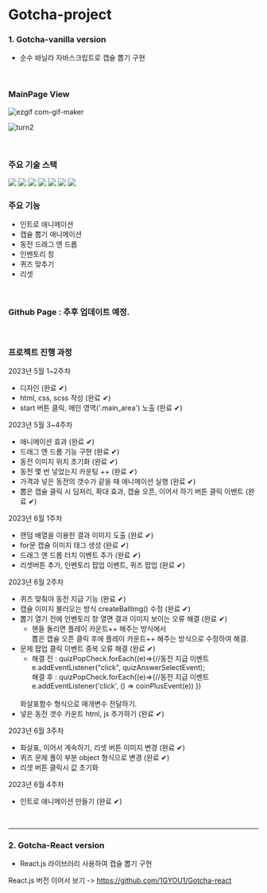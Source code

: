 # Gotcha-project

### 1. Gotcha-vanilla version
 - 순수 바닐라 자바스크립트로 캡슐 뽑기 구현

<br>

### MainPage View

![ezgif com-gif-maker](https://github.com/1GYOU1/Javascript/assets/90018379/e423444a-98cc-410d-af47-8427cb57ea13)

![turn2](https://github.com/1GYOU1/Javascript/assets/90018379/7e0e79c3-eac0-452e-ad48-b52548b60cf0)


<br>

### 주요 기술 스택
<img src="https://img.shields.io/badge/HTML5-E34F26?style=flat-square&logo=HTML5&logoColor=white"/>
<img src="https://img.shields.io/badge/CSS3-F68212?style=flat-square&logo=CSS3&logoColor=white"/>
<img src="https://img.shields.io/badge/SCSS-CC6699?style=flat-square&logo=Sass&logoColor=white"/>
<img src="https://img.shields.io/badge/JavaScript-F7DF1E?style=flat-square&logo=JavaScript&logoColor=white"/>

<img src="https://img.shields.io/badge/Adobe Photoshop-31A8FF?style=flat-square&logo=Adobe Photoshop&logoColor=white"/>
<img src="https://img.shields.io/badge/Adobe Illustrator-FF9A00?style=flat-square&logo=Adobe Illustrator&logoColor=white"/>

<img src="https://img.shields.io/badge/Visual Studio Code-007ACC?style=flat-square&logo=Visual Studio Code&logoColor=white"/>

<br>

### 주요 기능
- 인트로 애니메이션
- 캡슐 뽑기 애니메이션
- 동전 드래그 앤 드롭
- 인벤토리 창
- 퀴즈 맞추기
- 리셋

<br>

### Github Page : 추후 업데이트 예정.

<br>

### 프로젝트 진행 과정

2023년 5월 1~2주차
- 디자인 (완료 ✔︎)
- html, css, scss 작성 (완료 ✔︎)
- start 버튼 클릭, 메인 영역('.main_area') 노출 (완료 ✔︎)

2023년 5월 3~4주차
- 애니메이션 효과 (완료 ✔︎)
- 드래그 앤 드롭 기능 구현 (완료 ✔︎)
- 동전 이미지 위치 초기화 (완료 ✔︎)
- 동전 몇 번 넣었는지 카운팅 ++ (완료 ✔︎)
- 가격과 넣은 동전의 갯수가 같을 때 애니메이션 실행 (완료 ✔︎)
- 뽑은 캡슐 클릭 시 딤처리, 확대 효과, 캡슐 오픈, 이어서 하기 버튼 클릭 이벤트 (완료 ✔︎)

2023년 6월 1주차
- 랜덤 배열을 이용한 결과 이미지 도출 (완료 ✔︎)
- for문 캡슐 이미지 태그 생성 (완료 ✔︎)
- 드래그 앤 드롭 터치 이벤트 추가 (완료 ✔︎)
- 리셋버튼 추가, 인벤토리 팝업 이벤트, 퀴즈 팝업 (완료 ✔︎)

2023년 6월 2주차
- 퀴즈 맞춰야 동전 지급 기능 (완료 ✔︎)
- 캡슐 이미지 불러오는 방식 createBallImg() 수정 (완료 ✔︎)
- 뽑기 열기 전에 인벤토리 창 열면 결과 이미지 보이는 오류 해결 (완료 ✔︎)
    - 핸들 돌리면 플레이 카운트++ 해주는 방식에서 <br/>
    뽑은 캡슐 오픈 클릭 후에 플레이 카운트++ 해주는 방식으로 수정하여 해결.
- 문제 팝업 클릭 이벤트 중복 오류 해결 (완료 ✔︎)
    - 해결 전 : quizPopCheck.forEach((e)=>{//동전 지급 이벤트
        e.addEventListener("click", quizAnswerSelectEvent);        
    해결 후 : quizPopCheck.forEach((e)=>{//동전 지급 이벤트
            e.addEventListener('click', () => coinPlusEvent(e))
    })
    <br/>
    화살표함수 형식으로 매개변수 전달하기.
- 넣은 동전 갯수 카운트 html, js 추가하기 (완료 ✔︎)

2023년 6월 3주차
- 화살표, 이어서 계속하기, 리셋 버튼 이미지 변경 (완료 ✔︎)
- 퀴즈 문제 풀이 부분 object 형식으로 변경 (완료 ✔︎)
- 리셋 버튼 클릭시 값 초기화

2023년 6월 4주차
- 인트로 애니메이션 만들기 (완료 ✔︎)

<br>

---

### 2. Gotcha-React version
 - React.js 라이브러리 사용하여 캡슐 뽑기 구현

 React.js 버전 이어서 보기 -> https://github.com/1GYOU1/Gotcha-react